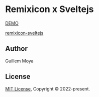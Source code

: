 # Remixicon x Sveltejs

[DEMO](https://remixicon-sveltejs-demo.vercel.app/)

[remixicon-sveltejs](https://github.com/wimogas/remixicon-sveltejs)

## Author
Guillem Moya

## License
[MIT License](./LICENSE), Copyright © 2022-present.
